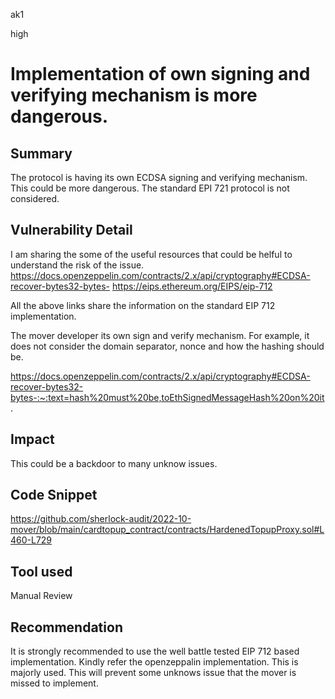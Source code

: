 ak1

high

# Implementation of own signing and verifying mechanism is more dangerous.

## Summary
The protocol is having its own ECDSA signing and verifying mechanism. This could be more  dangerous.
The standard EPI 721 protocol is not considered.

## Vulnerability Detail
I am sharing the some of the useful resources that could be helful to understand the risk of the issue.
https://docs.openzeppelin.com/contracts/2.x/api/cryptography#ECDSA-recover-bytes32-bytes-
https://eips.ethereum.org/EIPS/eip-712

All the above links share the information on the standard EIP 712 implementation.

The mover developer its own sign and verify mechanism. For example, it does not consider the domain separator, nonce and how the hashing should be.

https://docs.openzeppelin.com/contracts/2.x/api/cryptography#ECDSA-recover-bytes32-bytes-:~:text=hash%20must%20be,toEthSignedMessageHash%20on%20it.

## Impact
This could be a backdoor to many unknow issues.

## Code Snippet
https://github.com/sherlock-audit/2022-10-mover/blob/main/cardtopup_contract/contracts/HardenedTopupProxy.sol#L460-L729

## Tool used

Manual Review

## Recommendation
It is strongly recommended to use the well battle tested EIP 712 based implementation.
Kindly refer the openzeppalin implementation. This is majorly used.
This will prevent some unknows issue that the mover is missed to implement.